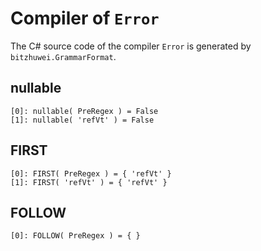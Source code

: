 # Compiler of `Error`

The C# source code of the compiler `Error` is generated by `bitzhuwei.GrammarFormat`.

## nullable

```
[0]: nullable( PreRegex ) = False
[1]: nullable( 'refVt' ) = False

```

## FIRST

```
[0]: FIRST( PreRegex ) = { 'refVt' }
[1]: FIRST( 'refVt' ) = { 'refVt' }

```

## FOLLOW

```
[0]: FOLLOW( PreRegex ) = { }

```

